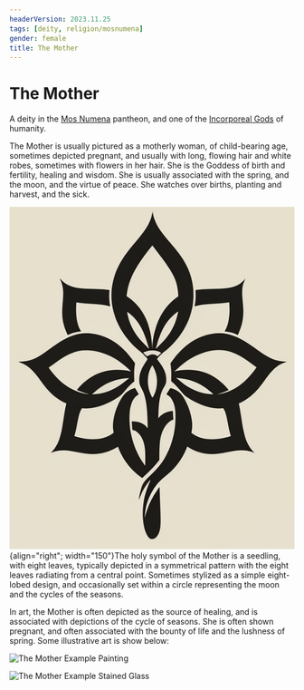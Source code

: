 ```yaml
---
headerVersion: 2023.11.25
tags: [deity, religion/mosnumena]
gender: female
title: The Mother
---
```

# The Mother

A deity in the [Mos Numena](<../../../religions/mos-numena/mos-numena.md>) pantheon, and one of the [Incorporeal Gods](<../incorporeal-gods.md>) of humanity. 

The Mother is usually pictured as a motherly woman, of child-bearing age, sometimes depicted pregnant, and usually with long, flowing hair and white robes, sometimes with flowers in her hair. She is the Goddess of birth and fertility, healing and wisdom. She is usually associated with the spring, and the moon, and the virtue of peace. She watches over births, planting and harvest, and the sick.



![The Mother Holy Symbol](../../../../assets/the-mother-holy-symbol.png){align="right"; width="150"}The holy symbol of the Mother is a seedling, with eight leaves, typically depicted in a symmetrical pattern with the eight leaves radiating from a central point. Sometimes stylized as a simple eight-lobed design, and occasionally set within a circle representing the moon and the cycles of the seasons. 

In art, the Mother is often depicted as the source of healing, and is associated with depictions of the cycle of seasons. She is often shown pregnant, and often associated with the bounty of life and the lushness of spring. Some illustrative art is show below:

![The Mother Example Painting](../../../../assets/the-mother-example-painting.png)

![The Mother Example Stained Glass](../../../../assets/the-mother-example-stained-glass.png)
